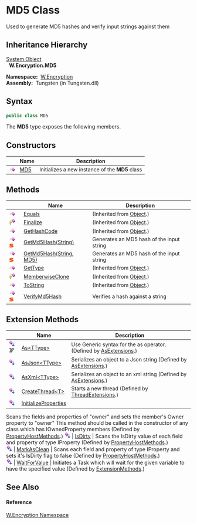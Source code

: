MD5 Class
=========
  Used to generate MD5 hashes and verify input strings against them


Inheritance Hierarchy
---------------------
[System.Object][1]  
  **W.Encryption.MD5**  

  **Namespace:**  [W.Encryption][2]  
  **Assembly:**  Tungsten (in Tungsten.dll)

Syntax
------

```csharp
public class MD5
```

The **MD5** type exposes the following members.


Constructors
------------

                 | Name     | Description                                     
---------------- | -------- | ----------------------------------------------- 
![Public method] | [MD5][3] | Initializes a new instance of the **MD5** class 


Methods
-------

                                 | Name                         | Description                               
-------------------------------- | ---------------------------- | ----------------------------------------- 
![Public method]                 | [Equals][4]                  | (Inherited from [Object][1].)             
![Protected method]              | [Finalize][5]                | (Inherited from [Object][1].)             
![Public method]                 | [GetHashCode][6]             | (Inherited from [Object][1].)             
![Public method]![Static member] | [GetMd5Hash(String)][7]      | Generates an MD5 hash of the input string 
![Public method]![Static member] | [GetMd5Hash(String, MD5)][8] | Generates an MD5 hash of the input string 
![Public method]                 | [GetType][9]                 | (Inherited from [Object][1].)             
![Protected method]              | [MemberwiseClone][10]        | (Inherited from [Object][1].)             
![Public method]                 | [ToString][11]               | (Inherited from [Object][1].)             
![Public method]![Static member] | [VerifyMd5Hash][12]          | Verifies a hash against a string          


Extension Methods
-----------------

                                          | Name                       | Description                                                                                                                                                                                                                      
----------------------------------------- | -------------------------- | -------------------------------------------------------------------------------------------------------------------------------------------------------------------------------------------------------------------------------- 
![Public Extension Method]![Code example] | [As&lt;TType>][13]         | Use Generic syntax for the as operator. (Defined by [AsExtensions][14].)                                                                                                                                                         
![Public Extension Method]                | [AsJson&lt;TType>][15]     | Serializes an object to a Json string (Defined by [AsExtensions][14].)                                                                                                                                                           
![Public Extension Method]                | [AsXml&lt;TType>][16]      | Serializes an object to an xml string (Defined by [AsExtensions][14].)                                                                                                                                                           
![Public Extension Method]                | [CreateThread&lt;T>][17]   | Starts a new thread (Defined by [ThreadExtensions][18].)                                                                                                                                                                         
![Public Extension Method]                | [InitializeProperties][19] | 
Scans the fields and properties of "owner" and sets the member's Owner property to "owner" This method should be called in the constructor of any class which has IOwnedProperty members
 (Defined by [PropertyHostMethods][20].) 
![Public Extension Method]                | [IsDirty][21]              | 
Scans the IsDirty value of each field and property of type IProperty
 (Defined by [PropertyHostMethods][20].)                                                                                                                 
![Public Extension Method]                | [MarkAsClean][22]          | 
Scans each field and property of type IProperty and sets it's IsDirty flag to false
 (Defined by [PropertyHostMethods][20].)                                                                                                  
![Public Extension Method]                | [WaitForValue][23]         | Initiates a Task which will wait for the given variable to have the specified value (Defined by [ExtensionMethods][24].)                                                                                                         


See Also
--------

#### Reference
[W.Encryption Namespace][2]  

[1]: http://msdn.microsoft.com/en-us/library/e5kfa45b
[2]: ../README.md
[3]: _ctor.md
[4]: http://msdn.microsoft.com/en-us/library/bsc2ak47
[5]: http://msdn.microsoft.com/en-us/library/4k87zsw7
[6]: http://msdn.microsoft.com/en-us/library/zdee4b3y
[7]: GetMd5Hash.md
[8]: GetMd5Hash_1.md
[9]: http://msdn.microsoft.com/en-us/library/dfwy45w9
[10]: http://msdn.microsoft.com/en-us/library/57ctke0a
[11]: http://msdn.microsoft.com/en-us/library/7bxwbwt2
[12]: VerifyMd5Hash.md
[13]: ../../W/AsExtensions/As__1.md
[14]: ../../W/AsExtensions/README.md
[15]: ../../W/AsExtensions/AsJson__1.md
[16]: ../../W/AsExtensions/AsXml__1.md
[17]: ../../W.Threading/ThreadExtensions/CreateThread__1.md
[18]: ../../W.Threading/ThreadExtensions/README.md
[19]: ../../W/PropertyHostMethods/InitializeProperties.md
[20]: ../../W/PropertyHostMethods/README.md
[21]: ../../W/PropertyHostMethods/IsDirty.md
[22]: ../../W/PropertyHostMethods/MarkAsClean.md
[23]: ../../W/ExtensionMethods/WaitForValue.md
[24]: ../../W/ExtensionMethods/README.md
[Public method]: ../../_icons/pubmethod.gif "Public method"
[Protected method]: ../../_icons/protmethod.gif "Protected method"
[Static member]: ../../_icons/static.gif "Static member"
[Public Extension Method]: ../../_icons/pubextension.gif "Public Extension Method"
[Code example]: ../../_icons/CodeExample.png "Code example"